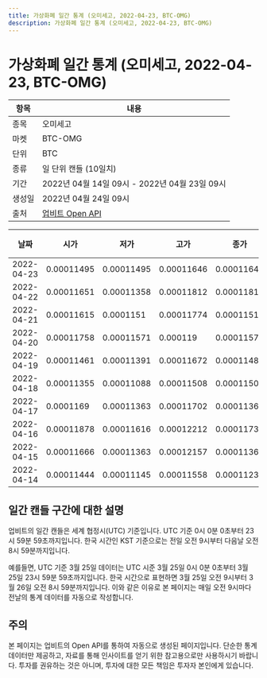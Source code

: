```yaml
---
title: 가상화폐 일간 통계 (오미세고, 2022-04-23, BTC-OMG)
description: 가상화폐 일간 통계 (오미세고, 2022-04-23, BTC-OMG)
---
```



가상화폐 일간 통계 (오미세고, 2022-04-23, BTC-OMG)
===

|항목|내용|
|--|--|
|종목|오미세고|
|마켓|BTC-OMG|
|단위|BTC|
|종류|일 단위 캔들 (10일치)|
|기간|2022년 04월 14일 09시 - 2022년 04월 23일 09시|
|생성일|2022년 04월 24일 09시|
|출처|[업비트 Open API](https://docs.upbit.com)|


|날짜|시가|저가|고가|종가|비고|
|--|--|--|--|--|--|
|2022-04-23|0.00011495|0.00011495|0.00011646|0.00011646|    |
|2022-04-22|0.00011651|0.00011358|0.00011812|0.00011812|    |
|2022-04-21|0.00011615|0.0001151|0.00011774|0.00011516|    |
|2022-04-20|0.00011758|0.00011571|0.000119|0.00011571|    |
|2022-04-19|0.00011461|0.00011391|0.00011672|0.00011486|    |
|2022-04-18|0.00011355|0.00011088|0.00011508|0.00011508|    |
|2022-04-17|0.0001169|0.00011363|0.00011702|0.00011363|    |
|2022-04-16|0.00011878|0.00011616|0.00012212|0.00011731|    |
|2022-04-15|0.00011666|0.00011363|0.00012157|0.00011363|    |
|2022-04-14|0.00011444|0.00011145|0.00011558|0.00011239|    |


일간 캔들 구간에 대한 설명
---


업비트의 일간 캔들은 세계 협정시(UTC) 기준입니다. 
UTC 기준 0시 0분 0초부터 23시 59분 59초까지입니다. 
한국 시간인 KST 기준으로는 전일 오전 9시부터 다음날 오전 8시 59분까지입니다. 


예를들면, UTC 기준 3월 25일 데이터는 UTC 시준 3월 25일 0시 0분 0초부터 3월 25일 23시 59분 59초까지입니다. 
한국 시간으로 표현하면 3월 25일 오전 9시부터 3월 26일 오전 8시 59분까지입니다. 
이와 같은 이유로 본 페이지는 매일 오전 9시마다 전날의 통계 데이터를 자동으로 작성합니다. 


주의
---


본 페이지는 업비트의 Open API를 통하여 자동으로 생성된 페이지입니다. 
단순한 통계 데이터만 제공하고, 자료를 통해 인사이트를 얻기 위한 참고용으로만 사용하시기 바랍니다. 
투자를 권유하는 것은 아니며, 투자에 대한 모든 책임은 투자자 본인에게 있습니다. 
